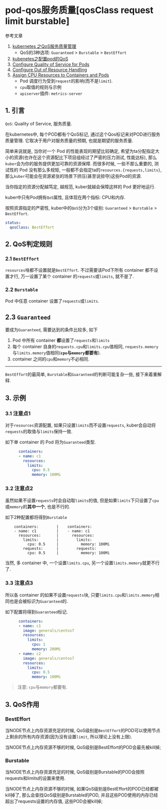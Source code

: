 # pod-qos服务质量[qosClass request limit burstable]

参考文章

1. [kubernetes 之QoS服务质量管理](https://www.cnblogs.com/tylerzhou/p/11043280.html)
    - QoS的3种选项: `Guaranteed` > `Burstable` > `BestEffort`
2. [kubenetes之配置pod的QoS](https://www.cnblogs.com/tylerzhou/p/11043282.html)
3. [Configure Quality of Service for Pods](https://kubernetes.io/docs/tasks/configure-pod-container/quality-service-pod/)
4. [Configure Out of Resource Handling](https://kubernetes.io/docs/tasks/administer-cluster/out-of-resource/)
5. [Assign CPU Resources to Containers and Pods](https://kubernetes.io/docs/tasks/configure-pod-container/assign-cpu-resource/)
    - Pod 调度行为受到`request`的影响(而不是`limit`).
    - `cpu`取值的规则与示例
    - `apiserver`插件: `metrics-server`

## 1. 引言

`QoS`: Quality of Service, 服务质量.

在kubernetes中, 每个POD都有个QoS标记, 通过这个Qos标记来对POD进行服务质量管理. 它取决于用户对服务质量的预期, 也就是期望的服务质量. 

简单来说就是, 当你对一个 Pod 的性能表现的期望比较确定, 希望为ta分配指定大小的资源(也许在这个资源配比下项目组经过了严密的压力测试, 性能达标), 那么`kuber`会为你的服务提供更加可靠的资源保障. 而很多时候, 一些不那么重要的, 测试性的 Pod 没有那么多规矩, 一般都不会指定ta的`resources.{requests,limits}`, 那么`kuber`可能会在资源紧张的场景下挤压(甚至说掠夺)这些Pod的资源.

当你指定的资源分配越笃定, 越规范, kuber就越会保障这样的 Pod 更好地运行.

kuber中只有Pod拥有`QoS`属性, 且体现在两个指标: CPU和内存.

按照资源指定的严密性, kuber中的`QoS`分为3个级别: `Guaranteed` > `Burstable` > `BestEffort`.

```yaml
status:
  qosClass: BestEffort
```

## 2. QoS判定规则

### 2.1 `BestEffort`

`resources`啥都不设置就是`BestEffort`. 不过需要该Pod下所有 container 都不设置才行, 万一设置了某个 container 的`requests`或`limits`, 就不是了.

### 2.2 `Burstable`

Pod 中任意 container 设置了`requests`或`limits`.

## 2.3 `Guaranteed`

要成为`Guaranteed`, 需要达到的条件比较多, 如下

1. Pod 中所有 container **都**设置了`requests`和`limits`
2. 每个 container 自身的`requests.cpu`和`limits.cpu`值相同, `requests.memory`与`limits.memory`值相同(**`cpu`与`memory`都要有**).
3. container 之间的`cpu`和`memory`不必相同.

------

`BestEffort`的最简单, `Burstable`和`Guaranteed`的判断可能复杂一些, 接下来着重解释.

## 3. 示例

### 3.1 注意点1

对于`resources`资源配置, 如果只设置`limits`而不设置`requests`, kuber会自动将`requests`的取值与`limits`保持一致.

如下单 container 的 Pod 将为`Guaranteed`类型.

```yaml
      containers:
      - name: c1
        resources:
          limits:
            cpu: 0.5
            memory: 100Mi
```

### 3.2 注意点2

虽然如果不设置`requests`时会自动取`limits`的值, 但是如果`limits`下只设置了`cpu`或`memory`的**其中一个**, 也是不行的.

如下2种配置都将得到`Burstable`

```
    containers:        |    containers:           
    - name: c1         |    - name: c1            
      resources:       |      resources:          
        limits:        |        limits:           
          cpu: 0.5     |          memory: 100Mi   
        requests:      |        requests:         
          cpu: 0.5     |          memory: 100Mi   
```

当然, 多 container 中, 一个设置`limits.cpu`, 另一个设置`limits.memory`就更不行了.

### 3.3 注意点3

所以各 container 的如果不设置`requests`块, 只要`limits.cpu`和`limits.memory`相同也是会被标识为`Guaranteed`的.

如下配置将得到`Guaranteed`标记.

```yaml
      containers:
      - name: c1
        image: generals/centos7
        resources:
          limits:
            cpu: 1
            memory: 200Mi
      - name: c2
        image: generals/centos7
        resources:
          limits:
            cpu: 0.5
            memory: 100Mi
```

> 注意: `cpu`与`memory`都要有. 

## 3. QoS作用

### BestEffort

当NODE节点上内存资源充足的时候, QoS级别是`BestEffort`的POD可以使用节点上剩余的所有内存资源(因为没有设置`limit`, 所以理论上没有上限). 

当NODE节点上内存资源不够的时候, QoS级别是BestEffort的POD会最先被kill掉; 

### Burstable

当NODE节点上内存资源充足的时候, QoS级别是Burstable的POD会按照requests和limits的设置来使用. 

当NODE节点上内存资源不够的时候, 如果QoS级别是BestEffort的POD已经都被kill掉了, 那么会查找QoS级别是Burstable的POD, 并且这些POD使用的内存已经超出了requests设置的内存值, 这些POD会被kill掉; 

